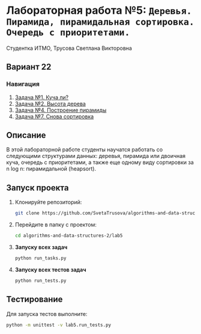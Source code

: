 # Лабораторная работа №5: `Деревья. Пирамида, пирамидальная сортировка. Очередь с приоритетами.`

Студентка ИТМО, Трусова Светлана Викторовна
## Вариант 22
### Навигация

1. [Задача №1. Куча ли?](./task1)
2. [Задача №2. Высота дерева](./task2)
3. [Задача №4. Построение пирамиды](./task4)
4. [Задача №7. Снова сортировка](./task7)


## Описание
В этой лабораторной работе студенты научатся работать со следующими структурами данных: деревья, пирамида или двоичная куча, очередь с приоритетами, а также еще одному
виду сортировки за n log n: пирамидальной (heapsort).
## Запуск проекта
1. Клонируйте репозиторий:
   ```bash
   git clone https://github.com/SvetaTrusova/algorithms-and-data-structures-2.git
   ```
2. Перейдите в папку с проектом:
   ```bash
   cd algorithms-and-data-structures-2/lab5
   ```
3. **Запуску всех задач**
    ```bash
    python run_tasks.py

4. **Запуску всех  тестов задач**
    ```bash
    python run_tests.py

## Тестирование
Для запуска тестов выполните:
```bash
python -m unittest -v lab5.run_tests.py
```